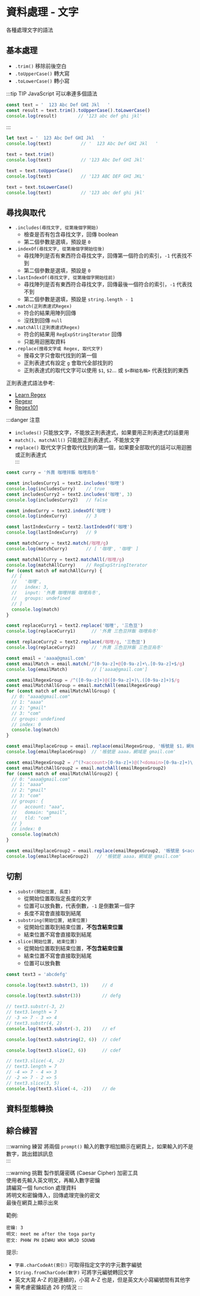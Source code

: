 # 資料處理 - 文字

各種處理文字的語法

## 基本處理
- `.trim()` 移除前後空白
- `.toUpperCase()` 轉大寫
- `.toLowerCase()` 轉小寫

:::tip TIP
JavaScript 可以串連多個語法
```js
const text = '  123 Abc Def GHI Jkl   '
const result = text.trim().toUpperCase().toLowerCase()
console.log(result)        // '123 abc def ghi jkl'
```

:::
```js
let text = '  123 Abc Def GHI Jkl   '
console.log(text)           // '  123 Abc Def GHI Jkl   '

text = text.trim()
console.log(text)           // '123 Abc Def GHI Jkl'

text = text.toUpperCase()
console.log(text)           // '123 ABC DEF GHI JKL'

text = text.toLowerCase()
console.log(text)           // '123 abc def ghi jkl'
```

## 尋找與取代
- `.includes(尋找文字, 從第幾個字開始)`
  - 檢查是否有包含尋找文字，回傳 boolean
  - 第二個參數是選填，預設是 `0`
- `.indexOf(尋找文字, 從第幾個字開始往後)`
  - 尋找陣列是否有東西符合尋找文字，回傳第一個符合的索引，`-1` 代表找不到
  - 第二個參數是選填，預設是 `0`
- `.lastIndexOf(尋找文字, 從第幾個字開始往前)`
  - 尋找陣列是否有東西符合尋找文字，回傳最後一個符合的索引，`-1` 代表找不到
  - 第二個參數是選填，預設是 `string.length - 1`
- `.match(正則表達式Regex)`
  - 符合的結果用陣列回傳
  - 沒找到回傳 `null`
- `.matchAll(正則表達式Regex)`
  - 符合的結果用 `RegExpStringIterator` 回傳
  - 只能用迴圈取資料
- `.replace(搜尋文字或 Regex, 取代文字)`
  - 搜尋文字只會取代找到的第一個
  - 正則表達式有設定 `g` 會取代全部找到的
  - 正則表達式的取代文字可以使用 `$1`, `$2`... 或 `$<群組名稱>` 代表找到的東西

正則表達式語法參考:
- [Learn Regex](https://github.com/ziishaned/learn-regex/blob/master/translations/README-cn.md)  
- [Regexr](https://regexr.com/)
- [Regex101](https://regex101.com/)

:::danger 注意
- `includes()` 只能放文字，不能放正則表達式，如果要用正則表達式的話要用  
- `match()`、`matchAll()` 只能放正則表達式，不能放文字
- `replace()` 取代文字只會取代找到的第一個，如果要全部取代的話可以用迴圈或正則表達式  
:::

```js
const curry = '外賣 咖哩拌飯 咖哩烏冬'

const includesCurry1 = text2.includes('咖哩')
console.log(includesCurry)    // true
const includesCurry2 = text2.includes('咖哩', 3)
console.log(includesCurry2)   // false

const indexCurry = text2.indexOf('咖哩')
console.log(indexCurry)       // 3

const lastIndexCurry = text2.lastIndexOf('咖哩')
console.log(lastIndexCurry)   // 9

const matchCurry = text2.match(/咖哩/g)
console.log(matchCurry)       // [ '咖哩', '咖哩' ]

const matchAllCurry = text2.matchAll(/咖哩/g)
console.log(matchAllCurry)    // RegExpStringIterator
for (const match of matchAllCurry) {
  // [ 
  //   '咖哩',
  //   index: 3,
  //   input: '外賣 咖哩拌飯 咖哩烏冬',
  //   groups: undefined
  // ]
  console.log(match)
}

const replaceCurry1 = text2.replace('咖哩', '三色豆')
console.log(replaceCurry1)      // '外賣 三色豆拌飯 咖哩烏冬'

const replaceCurry2 = text2.replace(/咖哩/g, '三色豆')
console.log(replaceCurry2)      // '外賣 三色豆拌飯 三色豆烏冬'

const email = 'aaaa@gmail.com'
const emailMatch = email.match(/^[0-9a-z]+@[0-9a-z]+\.[0-9a-z]+$/g)
console.log(emailMatch)         // ['aaaa@gmail.com']

const emailRegexGroup = /^([0-9a-z]+)@([0-9a-z]+)\.([0-9a-z]+)$/g
const emailMatchAllGroup = email.matchAll(emailRegexGroup)
for (const match of emailMatchAllGroup) {
  // 0: "aaaa@gmail.com"
  // 1: "aaaa"
  // 2: "gmail"
  // 3: "com"
  // groups: undefined
  // index: 0
  console.log(match)
}

const emailReplaceGroup = email.replace(emailRegexGroup, '帳號是 $1，網域是 $2.$3')
console.log(emailReplaceGroup)  // '帳號是 aaaa，網域是 gmail.com'

const emailRegexGroup2 = /^(?<account>[0-9a-z]+)@(?<domain>[0-9a-z]+)\.(?<tld>[0-9a-z]+)$/g
const emailMatchAllGroup2 = email.matchAll(emailRegexGroup2)
for (const match of emailMatchAllGroup2) {
  // 0: "aaaa@gmail.com"
  // 1: "aaaa"
  // 2: "gmail"
  // 3: "com"
  // groups: {
  //   account: "aaa",
  //   domain: "gmail",
  //   tld: "com"
  // }
  // index: 0
  console.log(match)
}

const emailReplaceGroup2 = email.replace(emailRegexGroup2, '帳號是 $<account>，網域是 $<domain>.$<tld>')
console.log(emailReplaceGroup2)   // '帳號是 aaaa，網域是 gmail.com'
```

## 切割
- `.substr(開始位置, 長度)`
  - 從開始位置取指定長度的文字
  - 位置可以放負數，代表倒數，`-1` 是倒數第一個字
  - 長度不寫會直接取到結尾
- `.substring(開始位置, 結束位置)`
  - 從開始位置取到結束位置，**不包含結束位置**
  - 結束位置不寫會直接取到結尾
- `.slice(開始位置, 結束位置)`
  - 從開始位置取到結束位置，**不包含結束位置**
  - 結束位置不寫會直接取到結尾
  - 位置可以放負數

```js
const text3 = 'abcdefg'

console.log(text3.substr(3, 1))     // d

console.log(text3.substr(3))        // defg

// text3.substr(-3, 2)
// text3.length = 7
// -3 => 7 - 3 => 4
// text3.substr(4, 2)
console.log(text3.substr(-3, 2))    // ef

console.log(text3.substring(2, 6))  // cdef

console.log(text3.slice(2, 6))      // cdef

// text3.slice(-4, -2)
// text3.length = 7
// -4 => 7 - 4 => 3
// -2 => 7 - 2 => 5
// text3.slice(3, 5)
console.log(text3.slice(-4, -2))    // de

```

## 資料型態轉換

## 綜合練習
:::warning 練習
將兩個 `prompt()` 輸入的數字相加顯示在網頁上，如果輸入的不是數字，跳出錯誤訊息  
:::

:::warning 挑戰
製作凱薩密碼 (Caesar Cipher) 加密工具  
使用者先輸入英文明文，再輸入數字密鑰  
請編寫一個 function 處理資料  
將明文和密鑰傳入，回傳處理完後的密文  
最後在網頁上顯示出來  

範例:
```
密鑰: 3
明文: meet me after the toga party
密文: PHHW PH DIWHU WKH WRJD SDUWB
```

提示:
- `字串.charCodeAt(索引)` 可取得指定文字的字元數字編號  
- `String.fromCharCode(數字)` 可將字元編號轉回文字  
- 英文大寫 A-Z 的是連續的，小寫 A-Z 也是，但是英文大小寫編號間有其他字
- 需考慮密鑰超過 26 的情況
:::

